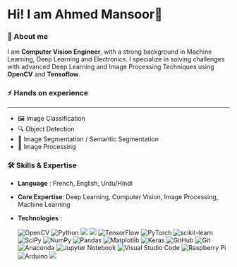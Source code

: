 # Hi! I am Ahmed Mansoor👋

<!--
**ahmed-mans/ahmed-mans** is a ✨ _special_ ✨ repository because its `README.md` (this file) appears on your GitHub profile.

Here are some ideas to get you started:

- 🔭 I’m currently working on ...
- 🌱 I’m currently learning ...
- 👯 I’m looking to collaborate on ...
- 🤔 I’m looking for help with ...
- 💬 Ask me about ...
- 📫 How to reach me: ...
- 😄 Pronouns: ...
- ⚡ Fun fact: ...
-->
### 💬 About me
I am __Computer Vision Engineer__, with a strong background in Machine Learning, Deep Learning and Electronics.
I specialize in solving challenges with advanced Deep Learning and Image Processing Techniques using __OpenCV__ and __Tensoflow__.

### ⚡ Hands on experience
---

- 🖼️ Image Classification<br>
- 🔍 Object Detection<br>
- 🎨 Image Segmentation / Semantic Segmentation<br>
- 🔧 Image Processing<br>


### 🛠️ Skills & Expertise
- __Language__ : French, English, Urdu/Hindi<br>
- __Core Expertise__: Deep Learning, Computer Vision, Image Processing, Machine Learning<br>
- __Technologies__ :<br>

  ![OpenCV](https://img.shields.io/badge/opencv-%23white.svg?style=for-the-badge&logo=opencv&logoColor=white)
  ![Python](https://img.shields.io/badge/python-3670A0?style=for-the-badge&logo=python&logoColor=ffdd54)
  <img src="https://img.shields.io/badge/c%20-%2300599C.svg?&style=for-the-badge&logo=c&logoColor=white"/>
  <img src="https://img.shields.io/badge/c++%20-%2300599C.svg?&style=for-the-badge&logo=c%2B%2B&ogoColor=white"/>
  ![TensorFlow](https://img.shields.io/badge/TensorFlow-%23FF6F00.svg?style=for-the-badge&logo=TensorFlow&logoColor=white)
  ![PyTorch](https://img.shields.io/badge/PyTorch-%23EE4C2C.svg?style=for-the-badge&logo=PyTorch&logoColor=white)
  ![scikit-learn](https://img.shields.io/badge/scikit--learn-%23F7931E.svg?style=for-the-badge&logo=scikit-learn&logoColor=white)
  ![SciPy](https://img.shields.io/badge/SciPy-%230C55A5.svg?style=for-the-badge&logo=scipy&logoColor=%white)
  ![NumPy](https://img.shields.io/badge/numpy-%23013243.svg?style=for-the-badge&logo=numpy&logoColor=white)
  ![Pandas](https://img.shields.io/badge/pandas-%23150458.svg?style=for-the-badge&logo=pandas&logoColor=white)
  ![Matplotlib](https://img.shields.io/badge/Matplotlib-%23ffffff.svg?style=for-the-badge&logo=Matplotlib&logoColor=black)
  ![Keras](https://img.shields.io/badge/Keras-%23D00000.svg?style=for-the-badge&logo=Keras&logoColor=white)
  ![GitHub](https://img.shields.io/badge/github-%23121011.svg?style=for-the-badge&logo=github&logoColor=white)
  ![Git](https://img.shields.io/badge/git-%23F05033.svg?style=for-the-badge&logo=git&logoColor=white)
  ![Anaconda](https://img.shields.io/badge/Anaconda-%2344A833.svg?style=for-the-badge&logo=anaconda&logoColor=white)
  ![Jupyter Notebook](https://img.shields.io/badge/jupyter-%23FA0F00.svg?style=for-the-badge&logo=jupyter&logoColor=white)
  ![Visual Studio Code](https://img.shields.io/badge/Visual%20Studio%20Code-0078d7.svg?style=for-the-badge&logo=visual-studio-code&logoColor=white)
  ![Raspberry Pi](https://img.shields.io/badge/-Raspberry_Pi-C51A4A?style=for-the-badge&logo=Raspberry-Pi)
  ![Arduino](https://img.shields.io/badge/-Arduino-00979D?style=for-the-badge&logo=Arduino&logoColor=white)
  <img src="https://img.shields.io/badge/latex%20-%23008080.svg?&style=for-the-badge&logo=latex&logoColor=white"/>


